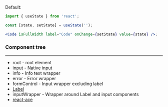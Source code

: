 Default:

```jsx
import { useState } from 'react';

const [state, setState] = useState('');

<Code isFullWidth label="Code" onChange={setState} value={state} />;
```

### Component tree

---

-   root - root element
-   input - Native input
-   info - Info text wrapper
-   error - Error wrapper
-   formControl - Input wrapper excluding label
-   [Label](#/Forms?id=label)
-   inputWrapper - Wrapper around Label and input components
-   [react-ace](https://github.com/securingsincity/react-ace)
